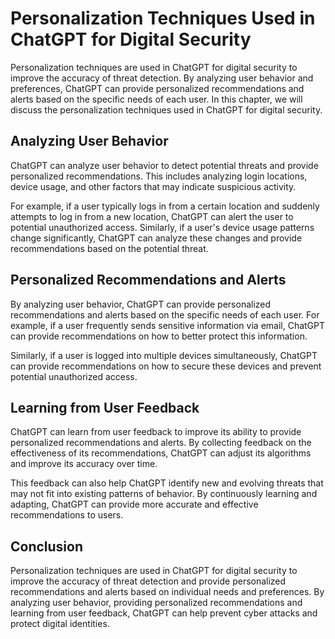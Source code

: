 Personalization Techniques Used in ChatGPT for Digital Security
=================================================================================================================

Personalization techniques are used in ChatGPT for digital security to improve the accuracy of threat detection. By analyzing user behavior and preferences, ChatGPT can provide personalized recommendations and alerts based on the specific needs of each user. In this chapter, we will discuss the personalization techniques used in ChatGPT for digital security.

Analyzing User Behavior
-----------------------

ChatGPT can analyze user behavior to detect potential threats and provide personalized recommendations. This includes analyzing login locations, device usage, and other factors that may indicate suspicious activity.

For example, if a user typically logs in from a certain location and suddenly attempts to log in from a new location, ChatGPT can alert the user to potential unauthorized access. Similarly, if a user's device usage patterns change significantly, ChatGPT can analyze these changes and provide recommendations based on the potential threat.

Personalized Recommendations and Alerts
---------------------------------------

By analyzing user behavior, ChatGPT can provide personalized recommendations and alerts based on the specific needs of each user. For example, if a user frequently sends sensitive information via email, ChatGPT can provide recommendations on how to better protect this information.

Similarly, if a user is logged into multiple devices simultaneously, ChatGPT can provide recommendations on how to secure these devices and prevent potential unauthorized access.

Learning from User Feedback
---------------------------

ChatGPT can learn from user feedback to improve its ability to provide personalized recommendations and alerts. By collecting feedback on the effectiveness of its recommendations, ChatGPT can adjust its algorithms and improve its accuracy over time.

This feedback can also help ChatGPT identify new and evolving threats that may not fit into existing patterns of behavior. By continuously learning and adapting, ChatGPT can provide more accurate and effective recommendations to users.

Conclusion
----------

Personalization techniques are used in ChatGPT for digital security to improve the accuracy of threat detection and provide personalized recommendations and alerts based on individual needs and preferences. By analyzing user behavior, providing personalized recommendations and learning from user feedback, ChatGPT can help prevent cyber attacks and protect digital identities.
